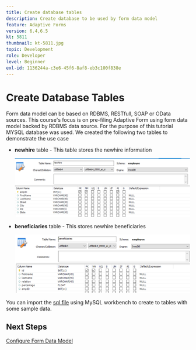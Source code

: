```yaml
---
title: Create database tables
description: Create database to be used by form data model
feature: Adaptive Forms
version: 6.4,6.5
kt: 5811
thumbnail: kt-5811.jpg
topic: Development
role: Developer
level: Beginner
exl-id: 1136244a-c3e6-45f6-8af8-eb3c100f838e
---
```

# Create Database Tables

Form data model can be based on RDBMS, RESTfull, SOAP or OData sources. This course's focus is on pre-filing Adaptive Form using form data model backed by RDBMS data source. For the purpose of this tutorial MYSQL database was used. We created the following two tables to demonstrate the use case

* **newhire** table - This table stores the newhire information

  ![newhire](assets/newhire-table.png)


* **beneficiaries** table - This stores newhire beneficiaries

  ![beneficiaries](assets/beneficiaries-table.png)

You can import the [sql file](assets/db-schema.sql) using MySQL workbench to create to tables with some sample data.

## Next Steps

[Configure Form Data Model](./configuring-form-data-model.md)
